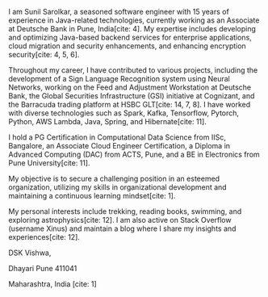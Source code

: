 I am Sunil Sarolkar, a seasoned software engineer with 15 years of experience in Java-related technologies, currently working as an Associate at Deutsche Bank in Pune, India[cite: 4]. My expertise includes developing and optimizing Java-based backend services for enterprise applications, cloud migration and security enhancements, and enhancing encryption security[cite: 4, 5, 6].

Throughout my career, I have contributed to various projects, including the development of a Sign Language Recognition system using Neural Networks, working on the Feed and Adjustment Workstation at Deutsche Bank, the Global Securities Infrastructure (GSI) initiative at Cognizant, and the Barracuda trading platform at HSBC GLT[cite: 14, 7, 8]. I have worked with diverse technologies such as Spark, Kafka, Tensorflow, Pytorch, Python, AWS Lambda, Java, Spring, and Hibernate[cite: 11].

I hold a PG Certification in Computational Data Science from IISc, Bangalore, an Associate Cloud Engineer Certification, a Diploma in Advanced Computing (DAC) from ACTS, Pune, and a BE in Electronics from Pune University[cite: 11].

My objective is to secure a challenging position in an esteemed organization, utilizing my skills in organizational development and maintaining a continuous learning mindset[cite: 1].

My personal interests include trekking, reading books, swimming, and exploring astrophysics[cite: 12]. I am also active on Stack Overflow (username Xinus) and maintain a blog where I share my insights and experiences[cite: 12].


DSK Vishwa,

Dhayari Pune 411041

Maharashtra, India [cite: 1]
